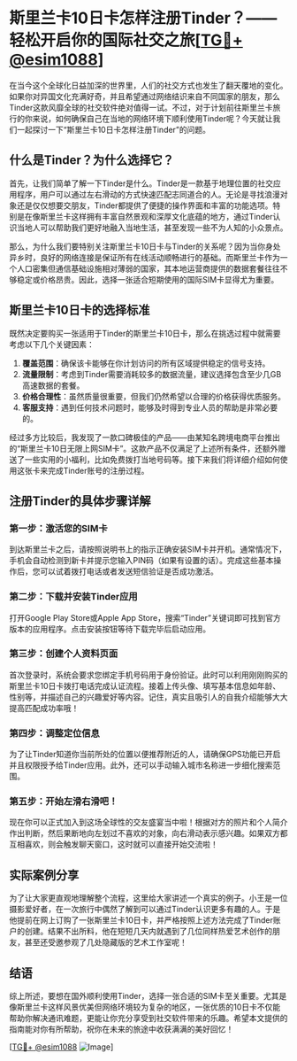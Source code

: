 # 斯里兰卡10日卡怎样注册Tinder？——轻松开启你的国际社交之旅[[TG💪+ @esim1088](https://t.me/s/esim1088)]

在当今这个全球化日益加深的世界里，人们的社交方式也发生了翻天覆地的变化。如果你对异国文化充满好奇，并且希望通过网络结识来自不同国家的朋友，那么Tinder这款风靡全球的社交软件绝对值得一试。不过，对于计划前往斯里兰卡旅行的你来说，如何确保自己在当地的网络环境下顺利使用Tinder呢？今天就让我们一起探讨一下“斯里兰卡10日卡怎样注册Tinder”的问题。

## 什么是Tinder？为什么选择它？

首先，让我们简单了解一下Tinder是什么。Tinder是一款基于地理位置的社交应用程序，用户可以通过左右滑动的方式快速匹配志同道合的人。无论是寻找浪漫对象还是仅仅想要交朋友，Tinder都提供了便捷的操作界面和丰富的功能选项。特别是在像斯里兰卡这样拥有丰富自然景观和深厚文化底蕴的地方，通过Tinder认识当地人可以帮助我们更好地融入当地生活，甚至发现一些不为人知的小众景点。

那么，为什么我们要特别关注斯里兰卡10日卡与Tinder的关系呢？因为当你身处异乡时，良好的网络连接是保证所有在线活动顺畅进行的基础。而斯里兰卡作为一个人口密集但通信基础设施相对薄弱的国家，其本地运营商提供的数据套餐往往不够稳定或价格昂贵。因此，选择一张适合短期使用的国际SIM卡显得尤为重要。

## 斯里兰卡10日卡的选择标准

既然决定要购买一张适用于Tinder的斯里兰卡10日卡，那么在挑选过程中就需要考虑以下几个关键因素：

1. **覆盖范围**：确保该卡能够在你计划访问的所有区域提供稳定的信号支持。
2. **流量限制**：考虑到Tinder需要消耗较多的数据流量，建议选择包含至少几GB高速数据的套餐。
3. **价格合理性**：虽然质量很重要，但我们仍然希望以合理的价格获得优质服务。
4. **客服支持**：遇到任何技术问题时，能够及时得到专业人员的帮助是非常必要的。

经过多方比较后，我发现了一款口碑极佳的产品——由某知名跨境电商平台推出的“斯里兰卡10日无限上网SIM卡”。这款产品不仅满足了上述所有条件，还额外赠送了一些实用的小福利，比如免费拨打当地号码等。接下来我们将详细介绍如何使用这张卡来完成Tinder账号的注册过程。

## 注册Tinder的具体步骤详解

### 第一步：激活您的SIM卡
到达斯里兰卡之后，请按照说明书上的指示正确安装SIM卡并开机。通常情况下，手机会自动检测到新卡并提示您输入PIN码（如果有设置的话）。完成这些基本操作后，您可以试着拨打电话或者发送短信验证是否成功激活。

### 第二步：下载并安装Tinder应用
打开Google Play Store或Apple App Store，搜索“Tinder”关键词即可找到官方版本的应用程序。点击安装按钮等待下载完毕后启动应用。

### 第三步：创建个人资料页面
首次登录时，系统会要求您绑定手机号码用于身份验证。此时可以利用刚刚购买的斯里兰卡10日卡拨打电话完成认证流程。接着上传头像、填写基本信息如年龄、性别等，并描述自己的兴趣爱好等内容。记住，真实且吸引人的自我介绍能够大大提高匹配成功率哦！

### 第四步：调整定位信息
为了让Tinder知道你当前所处的位置以便推荐附近的人，请确保GPS功能已开启并且权限授予给Tinder应用。此外，还可以手动输入城市名称进一步细化搜索范围。

### 第五步：开始左滑右滑吧！
现在你可以正式加入到这场全球性的交友盛宴当中啦！根据对方的照片和个人简介作出判断，然后果断地向左划过不喜欢的对象，向右滑动表示感兴趣。如果双方都互相喜欢，则会触发聊天窗口，这时就可以直接开始交流啦！

## 实际案例分享

为了让大家更直观地理解整个流程，这里给大家讲述一个真实的例子。小王是一位摄影爱好者，在一次旅行中偶然了解到可以通过Tinder认识更多有趣的人。于是他提前在网上订购了一张斯里兰卡10日卡，并严格按照上述方法完成了Tinder账户的创建。结果不出所料，他在短短几天内就遇到了几位同样热爱艺术创作的朋友，甚至还受邀参观了几处隐藏版的艺术工作室呢！

## 结语

综上所述，要想在国外顺利使用Tinder，选择一张合适的SIM卡至关重要。尤其是像斯里兰卡这样风景优美但网络环境较为复杂的地区，一张优质的10日卡不仅能帮助你解决通讯难题，更能让你充分享受到社交软件带来的乐趣。希望本文提供的指南能对你有所帮助，祝你在未来的旅途中收获满满的美好回忆！

[[TG💪+ @esim1088](https://t.me/s/esim1088) ![Image](https://i.postimg.cc/4NQfJmqS/Snipaste-2025-05-13-00-14-12.png)]